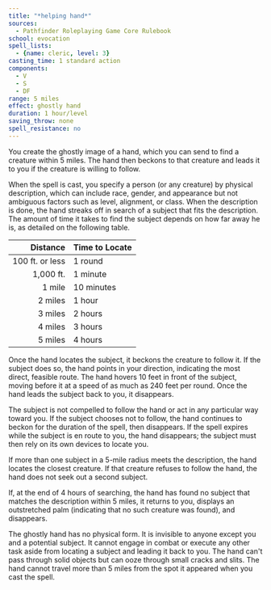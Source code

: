 ```yaml
---
title: "*helping hand*"
sources:
  - Pathfinder Roleplaying Game Core Rulebook
school: evocation
spell_lists:
  - {name: cleric, level: 3}
casting_time: 1 standard action
components:
  - V
  - S
  - DF
range: 5 miles
effect: ghostly hand
duration: 1 hour/level
saving_throw: none
spell_resistance: no
---
```


You create the ghostly image of a hand, which you can send to find a creature within 5 miles. The hand then beckons to that creature and leads it to you if the creature is willing to follow.

When the spell is cast, you specify a person (or any creature) by physical description, which can include race, gender, and appearance but not ambiguous factors such as level, alignment, or class. When the description is done, the hand streaks off in search of a subject that fits the description. The amount of time it takes to find the subject depends on how far away he is, as detailed on the following table.

Distance | Time to Locate
--:|:--
100 ft. or less |1 round
1,000 ft. | 1 minute
1 mile | 10 minutes
2 miles | 1 hour
3 miles | 2 hours
4 miles | 3 hours
5 miles | 4 hours

Once the hand locates the subject, it beckons the creature to follow it. If the subject does so, the hand points in your direction, indicating the most direct, feasible route. The hand hovers 10 feet in front of the subject, moving before it at a speed of as much as 240 feet per round. Once the hand leads the subject back to you, it disappears.

The subject is not compelled to follow the hand or act in any particular way toward you. If the subject chooses not to follow, the hand continues to beckon for the duration of the spell, then disappears. If the spell expires while the subject is en route to you, the hand disappears; the subject must then rely on its own devices to locate you.

If more than one subject in a 5-mile radius meets the description, the hand locates the closest creature. If that creature refuses to follow the hand, the hand does not seek out a second subject.

If, at the end of 4 hours of searching, the hand has found no subject that matches the description within 5 miles, it returns to you, displays an outstretched palm (indicating that no such creature was found), and disappears.

The ghostly hand has no physical form. It is invisible to anyone except you and a potential subject. It cannot engage in combat or execute any other task aside from locating a subject and leading it back to you. The hand can't pass through solid objects but can ooze through small cracks and slits. The hand cannot travel more than 5 miles from the spot it appeared when you cast the spell.

